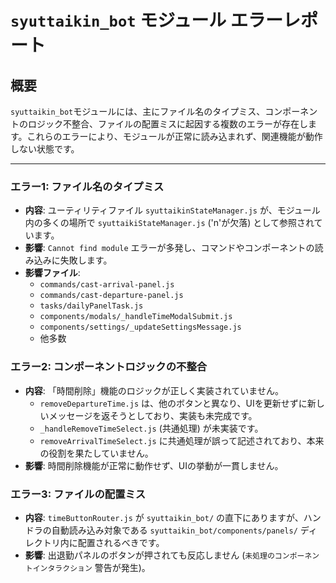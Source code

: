 # `syuttaikin_bot` モジュール エラーレポート

## 概要

`syuttaikin_bot`モジュールには、主にファイル名のタイプミス、コンポーネントのロジック不整合、ファイルの配置ミスに起因する複数のエラーが存在します。これらのエラーにより、モジュールが正常に読み込まれず、関連機能が動作しない状態です。

---

### エラー1: ファイル名のタイプミス

- **内容**: ユーティリティファイル `syuttaikinStateManager.js` が、モジュール内の多くの場所で `syuttaikiStateManager.js` ('n'が欠落) として参照されています。
- **影響**: `Cannot find module` エラーが多発し、コマンドやコンポーネントの読み込みに失敗します。
- **影響ファイル**:
  - `commands/cast-arrival-panel.js`
  - `commands/cast-departure-panel.js`
  - `tasks/dailyPanelTask.js`
  - `components/modals/_handleTimeModalSubmit.js`
  - `components/settings/_updateSettingsMessage.js`
  - 他多数

### エラー2: コンポーネントロジックの不整合

- **内容**: 「時間削除」機能のロジックが正しく実装されていません。
  - `removeDepartureTime.js` は、他のボタンと異なり、UIを更新せずに新しいメッセージを返そうとしており、実装も未完成です。
  - `_handleRemoveTimeSelect.js` (共通処理) が未実装です。
  - `removeArrivalTimeSelect.js` に共通処理が誤って記述されており、本来の役割を果たしていません。
- **影響**: 時間削除機能が正常に動作せず、UIの挙動が一貫しません。

### エラー3: ファイルの配置ミス

- **内容**: `timeButtonRouter.js` が `syuttaikin_bot/` の直下にありますが、ハンドラの自動読み込み対象である `syuttaikin_bot/components/panels/` ディレクトリ内に配置されるべきです。
- **影響**: 出退勤パネルのボタンが押されても反応しません (`未処理のコンポーネントインタラクション` 警告が発生)。